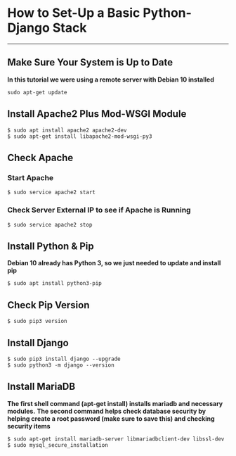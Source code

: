 # How to Set-Up a Basic Python-Django Stack
----------------------------------------------------------------

## Make Sure Your System is Up to Date

**In this tutorial we were using a remote server with Debian 10 installed**

```Shell Session
sudo apt-get update
```

## Install Apache2 Plus Mod-WSGI Module

```Shell Session
$ sudo apt install apache2 apache2-dev
$ sudo apt-get install libapache2-mod-wsgi-py3
```

## Check Apache
 ### Start Apache
```Shell Session
$ sudo service apache2 start
```
 ### Check Server External IP to see if Apache is Running
```Shell Session
$ sudo service apache2 stop
```

## Install Python & Pip
**Debian 10 already has Python 3, so we just needed to update and install pip**
```Shell Session
$ sudo apt install python3-pip
```

## Check Pip Version
```Shell Session
$ sudo pip3 version
```

## Install Django
```Shell Session
$ sudo pip3 install django --upgrade
$ sudo python3 -m django --version
```

## Install MariaDB
**The first shell command (apt-get install) installs mariadb and necessary modules.**
**The second command helps check database security by helping create a root password (make sure to save this) and checking security items**
```Shell Session
$ sudo apt-get install mariadb-server libmariadbclient-dev libssl-dev
$ sudo mysql_secure_installation
```
